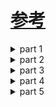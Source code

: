 # [参考](https://www.prisma.io/blog/nestjs-prisma-rest-api-7D056s1BmOL0#generate-the-nestjs-project)

<details>
<summary>part 1</summary>

install

```
yarn add -D prisma
yarn add @nestjs/swagger swagger-ui-express
```

# prisma

### 定義したモデルスキーマを元にテーブルを生成したい

```
npx prisma migrate dev --name init
```

### モデルスキーマの変更を反映したテーブルを生成をしたい

```
npx prisma migrate dev --name "<変更内容の名前>"
```

### 定義したモデルスキーマを DB にマイグレートしなおしたい

```
npx prisma migrate reset
```

### PrismaClient の定義がありません、みたいなことを言われて import できない

[docs](https://www.prisma.io/docs/concepts/components/prisma-client#2-installation)

```
npx prisma generate
```

# この Project での Entity の理解

Prisma を使用しているので swagger のメタデータの保存場所などと覚えておいたらいい

</details>

<details>
<summary>part 2</summary>

install

```
yarn add class-validator class-transformer
```

```
app.useGlobalPipes(new ValidationPipe({ whitelist: true }));
```

送信されたデータ(DTO)からアプリケーションに必要なものだけバリデーションし不必要なバリデーションすらせずに無視するすることで意図しないエラーを回避できセキュリティ面が向上する

Pipe を使用し意図した型で引数に渡すことができ、swagger にも意図した型で記載されるようになりドキュメントとしての役割をしっかり担えるようになる

```
@Delete(':id')
@ApiOkResponse({ type: ArticleEntity })
remove(@Param('id') id: string) { // swaggerにidはstringとして記載される
  return this.articlesService.remove(+id);
}
```

しかし実際は Int(number)なので上記のままではドキュメントとして間違っている

```
model Article {
  id          Int      @id @default(autoincrement())
  title       String   @unique
  // ...
}
```

以下のように Pipe(ParseIntPipe)を使用することによって受け取ったデータを変換することで正しいドキュメントを記載できるようになる

```
@Delete(':id')
@ApiOkResponse({ type: ArticleEntity })
remove(@Param('id', ParseIntPipe) id: number) { // swaggerにidはnumberとして記載される
  return this.articlesService.remove(id);
}
```

</details>
<details>
<summary>part 3</summary>

NotFoundException で error をカスタマイズできる

```
@Get(':id')
@ApiOkResponse({ type: ArticleEntity })
async findOne(@Param('id', ParseIntPipe) id: number) {
  const article = await this.articlesService.findOne(id);
  if (!article) {
    throw new NotFoundException(`Article with ${id} does not exist.`);
  }
  return article;
}
```

prisma のエラーカスタマイズ

```
npx nest generate filter prisma-client-exception

```

prisma-client-exception.filter.ts が生成される
以下に書き換える

```
import { ArgumentsHost, Catch, HttpStatus } from '@nestjs/common';
import { BaseExceptionFilter } from '@nestjs/core';
import { Prisma } from '@prisma/client';
import { Response } from 'express';

@Catch(Prisma.PrismaClientKnownRequestError)
export class PrismaClientExceptionFilter extends BaseExceptionFilter {
  catch(exception: Prisma.PrismaClientKnownRequestError, host: ArgumentsHost) {
    console.error(exception.message);
    const ctx = host.switchToHttp();
    const response = ctx.getResponse<Response>();
    const message = exception.message.replace(/\n/g, '');

    switch (exception.code) {
      case 'P2002': {
        const status = HttpStatus.CONFLICT;
        response.status(status).json({
          statusCode: status,
          message: message,
        });
        break;
      }
      default:
        // default 500 error code
        super.catch(exception, host);
        break;
    }
  }
}

```

</details>
<details>
<summary>part 4</summary>

main.ts に以下を追記することでインターセプターを実装できる

```
app.useGlobalInterceptors(new ClassSerializerInterceptor(app.get(Reflector)));
```

そして class-transformer と組み合わせることでレスポンスから除外できる

```

export class UserEntity implements User {
  constructor(partial: Partial<UserEntity>) {
    Object.assign(this, partial); // UserEntityの形で返せるようになる
  }

  @ApiProperty()
  id: number;

  @ApiProperty()
  createdAt: Date;

  @ApiProperty()
  updatedAt: Date;

  @ApiProperty()
  name: string;

  @ApiProperty()
  email: string;

  @Exclude() //<- レスポンスから除外されるようになる
  password: string;
}
```

```
@Get(':id')
@ApiOkResponse({ type: UserEntity })
async findOne(@Param('id', ParseIntPipe) id: number) {
  return new UserEntity(await this.usersService.findOne(id));
}
```

このように変更することで UserEntity のオブジェクトで返せるようになり password が返されなくなる

</details>
<details>
<summary>part 5</summary>

install

```
yarn add @nestjs/passport passport @nestjs/jwt passport-jwt
yarn add -D @types/passport-jwt

```

auth.module.ts

```
//src/auth/auth.module.ts
import { Module } from '@nestjs/common';
import { AuthService } from './auth.service';
import { AuthController } from './auth.controller';
import { PassportModule } from '@nestjs/passport';
import { JwtModule } from '@nestjs/jwt';
import { PrismaModule } from 'src/prisma/prisma.module';

export const jwtSecret = 'zjP9h6ZI5LoSKCRj';

@Module({
  imports: [
    PrismaModule,
    PassportModule,
    JwtModule.register({
      secret: jwtSecret,
      signOptions: { expiresIn: '5m' }, // e.g. 30s, 15m, 24h, 7d,
    }),
  ],
  controllers: [AuthController],
  providers: [AuthService],
})
export class AuthModule {}

```

</details>
